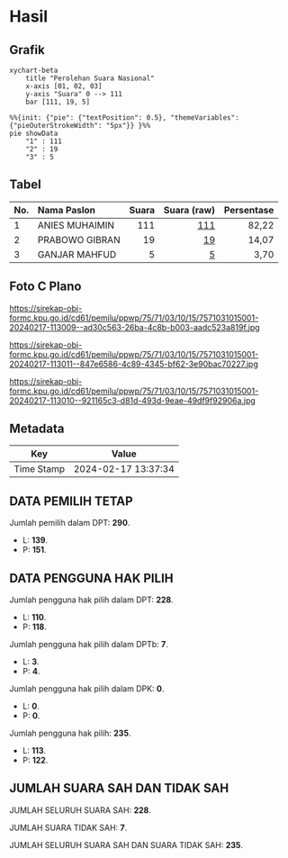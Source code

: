 # Hasil

## Grafik

```mermaid
xychart-beta
    title "Perolehan Suara Nasional"
    x-axis [01, 02, 03]
    y-axis "Suara" 0 --> 111
    bar [111, 19, 5]
```

```mermaid
%%{init: {"pie": {"textPosition": 0.5}, "themeVariables": {"pieOuterStrokeWidth": "5px"}} }%%
pie showData
    "1" : 111
    "2" : 19
    "3" : 5
```

## Tabel

| No. | Nama Paslon    | Suara | Suara (raw) | Persentase |
|:--- |:-------------- | -----:| -----------:| ----------:|
| 1   | ANIES MUHAIMIN | 111   | [111][p-1]  | 82,22      |
| 2   | PRABOWO GIBRAN | 19    | [19][p-2]   | 14,07      |
| 3   | GANJAR MAHFUD  | 5     | [5][p-3]    | 3,70       |


[p-1]: https://github.com/gigit-pemilu/pemilu-2024/blob/main/pilpres/hitung-suara/sub/75-gorontalo/sub/71-kota-gorontalo/sub/03-kota-utara/sub/1015-dembe-jaya/sub/001-tps/sub/paslon-1.txt
[p-2]: https://github.com/gigit-pemilu/pemilu-2024/blob/main/pilpres/hitung-suara/sub/75-gorontalo/sub/71-kota-gorontalo/sub/03-kota-utara/sub/1015-dembe-jaya/sub/001-tps/sub/paslon-2.txt
[p-3]: https://github.com/gigit-pemilu/pemilu-2024/blob/main/pilpres/hitung-suara/sub/75-gorontalo/sub/71-kota-gorontalo/sub/03-kota-utara/sub/1015-dembe-jaya/sub/001-tps/sub/paslon-3.txt

## Foto C Plano

https://sirekap-obj-formc.kpu.go.id/cd61/pemilu/ppwp/75/71/03/10/15/7571031015001-20240217-113009--ad30c563-26ba-4c8b-b003-aadc523a819f.jpg

https://sirekap-obj-formc.kpu.go.id/cd61/pemilu/ppwp/75/71/03/10/15/7571031015001-20240217-113011--847e6586-4c89-4345-bf62-3e90bac70227.jpg

https://sirekap-obj-formc.kpu.go.id/cd61/pemilu/ppwp/75/71/03/10/15/7571031015001-20240217-113010--921165c3-d81d-493d-9eae-49df9f92906a.jpg


## Metadata

| Key        | Value               |
| ---------- | ------------------- |
| Time Stamp | 2024-02-17 13:37:34 |


## DATA PEMILIH TETAP

Jumlah pemilih dalam DPT: **290**.
 * L: **139**.
 * P: **151**.

## DATA PENGGUNA HAK PILIH

Jumlah pengguna hak pilih dalam DPT: **228**.
 * L: **110**.
 * P: **118**.

Jumlah pengguna hak pilih dalam DPTb: **7**.
 * L: **3**.
 * P: **4**.

Jumlah pengguna hak pilih dalam DPK: **0**.
 * L: **0**.
 * P: **0**.

Jumlah pengguna hak pilih: **235**.
 * L: **113**.
 * P: **122**.

## JUMLAH SUARA SAH DAN TIDAK SAH

JUMLAH SELURUH SUARA SAH: **228**.

JUMLAH SUARA TIDAK SAH: **7**.

JUMLAH SELURUH SUARA SAH DAN SUARA TIDAK SAH: **235**.


